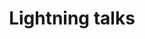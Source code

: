 ---
title: "Lightning talks"
time: 10:30-11:15
type: session
session_type: lightning
weight: 7
talks:
    "Room 1":
        - 147-råtner-hypotesene-dine-i-en-skuff
        - 159-frå-kvitlauk-til-lauk-som-ikkje-er-til-å-grina-av
        - 110-string-considered-harmfull
        - 112-will-webauth-end-phishing
    "Room 2":
        - 126-iot-based-sensor-monitoring-of-critical-medical-equipment-and-medicine-in-helse-vest
        - 2-using-communication-frameworks-to-become-a-better-engineering-leader
        - 145-the-aestetic-usabillty-effect-working-title
        - 146-how-digitalizing-the-ocean-creates-a-brighter-future-for-everyone
    "Room 3":
        - 89-oh-no-i-need-a-cms-in-minutes-what-should-i-do
        - 99-solving-the-hardest-problem-in-computer-programming
        - 160-process-driven-orchestrating-micro-services-in-the-real-world
        - 122-aristotle-and-plato-s-takes-on-the-agile-and-devops-movements
---